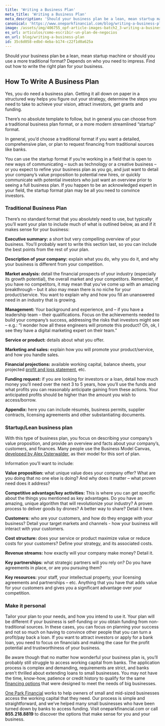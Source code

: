 ```yaml
---
title: 'Writing a Business Plan'
meta_title: 'Writing a Business Plan'
meta_description: 'Should your business plan be a lean, mean startup machine or should you use a more traditional  format? Depends on who you need to impress. Find out how to write the right plan for your business.'
canonical: 'https://www.oneparkfinancial.com/blog/writing-a-business-plan'
image: /assets/img/406755_opf-article-images-batch2_3-writing-a-business-plan.png
es_url: articulos/como-escribir-un-plan-de-negocios
en_url: blog/writing-a-business-plan
id: 35c6d058-edbd-4eba-b174-c22f1d0a625a
---
```

Should your business plan be a lean, mean startup machine or should you use a more traditional  format? Depends on who you need to impress. Find out how to write the right plan for your business.

## How To Write A Business Plan
Yes, you do need a business plan. Getting it all down on paper in a structured way helps you figure out your strategy, determine the steps you need to take to achieve your vision, attract investors, get grants and funding. 

There’s no absolute template to follow, but in general you can choose from a traditional business plan format, or a more modern streamlined “startup” format. 

In general, you’d choose a traditional format if you want a detailed, comprehensive plan, or plan to request financing from traditional sources like banks. 

You can use the startup format if you’re working in a field that is open to new ways of communicating – such as technology or a creative business – or you expect to refine your business plan as you go, and just want to detail your company’s value proposition to potential new hires, or quickly communicate with potential investors who just want an overview prior to seeing a full business plan. If you happen to be an acknowledged expert in your field, the startup format plan may be all you need to convince investors. 

### Traditional Business Plan 

There’s no standard format that you absolutely need to use, but typically you’ll want your plan to include much of what is outlined below, as and if it makes sense for your business:

**Executive summary:** a short but very compelling overview of your business. You’ll probably want to write this section last, so you can include the best points from the rest of your plan. 

**Description of your company:** explain what you do, why you do it, and why your business is different from your competition.

**Market analysis:** detail the financial prospects of your industry (especially its growth potential), the overall market and your competitors. Remember, if you have no competitors, it may mean that you’ve come up with an amazing breakthrough – but it also may mean there is no niche for your product/service. You want to explain why and how you fill an unanswered need in an industry that is growing. 

**Management:** Your background and experience, and – if you have a leadership team – their qualifications. Focus on the achievements needed to build your company’s success, addressing the risks that investors might see – e.g.: “I wonder how all these engineers will promote this product? Oh, ok, I see they have a digital marketing expert on their team.”

**Service or product:** details about what you offer.

**Marketing and sales:** explain how you will promote your product/service, and how you handle sales. 

**Financial projections:** available working capital, balance sheets, your projected [profit and loss statement](https://www.oneparkfinancial.com/blog/understanding-your-small-business-profit-and-loss-statement), etc.

**Funding request:** if you are looking for investors or a loan, detail how much money you’ll need over the next 3 to 5 years, how you’ll use the funds and what profits you can reasonably anticipate gaining from these actions. Your anticipated profits should be higher than the amount you wish to access/borrow.

**Appendix:** here you can include résumés, business permits, supplier contracts, licensing agreements and other substantiating documents.

### Startup/Lean business plan

With this type of business plan, you focus on describing your company’s value proposition, and provide an overview and facts about your company’s, customers, and finances. Many people use the Business Model Canvas, [developed by Alex Osterwalder](https://www.strategyzer.com/canvas/business-model-canvas), as their model for this sort of plan.  

Information you’ll want to include:

**Value proposition:** what unique value does your company offer? What are you doing that no one else is doing? And why does it matter – what proven need does it address?

**Competitive advantage/key activities:** This is where you can get specific about the things you mentioned as key advantages. Do you have an amazing, unique algorithm that will revolutionize your industry? A proven process to deliver goods by drones? A better way to share? Detail it here.

**Customers:** who are your customers, and how do they engage with your business?  Detail your target markets and channels - how your business will interact with your customers.

**Cost structure:** does your service or product maximize value or reduce costs for your customers? Define your strategy, and its associated costs.

**Revenue streams:** how exactly will your company make money? Detail it.

**Key partnerships:** what strategic partners will you rely on? Do you have agreements in place, or are you pursuing them?

**Key resources:** your staff, your intellectual property, your licensing agreements and partnerships – etc. Anything that you have that adds value for your customers and gives you a significant advantage over your competition.

### Make it personal

Tailor your plan to your needs, and how you intend to use it. Your plan will be different if your business is self-funding or you obtain funding from non-traditional sources. In these cases, you can focus on planning your success and not so much on having to convince other people that you can turn a profit/pay back a loan. If you want to attract investors or apply for a bank loan, you need to focus on financials and making the case for the profit potential and trustworthiness of your business. 

Be aware though that no matter how wonderful your business plan is, you’ll probably still struggle to access working capital from banks. The application process is complex and demanding, requirements are strict, and banks aren’t thrilled about extending loans to small businesses. You may not have the time, know-how, patience or credit history to qualify for the same [financing options](https://www.oneparkfinancial.com/pre-qualification) that were designed to meet the needs of big businesses.

[One Park Financial](https://www.oneparkfinancial.com/) works to help owners of small and mid-sized businesses access the working capital that they need. Our process is simple and straightforward, and we’ve helped many small businesses who have been turned down by banks to access funding. Visit oneparkfinancial.com or call **855.218.8819** to discover the options that make sense for you and your business.